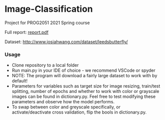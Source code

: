 # Image-Classification
Project for PROG2051 2021 Spring course

Full report: [report.pdf](report.pdf)

Dataset: http://www.josiahwang.com/dataset/leedsbutterfly/

### Usage
- Clone repository to a local folder
- Run main.py in your IDE of choice - we recommend VSCode or spyder
- NOTE: The program will download a fairly large dataset to work with by default!
- Parameters for variables such as target size for image resizing, train/test splitting, number of epochs and whether to work with color or grayscale images can be found in dictionary.py. Feel free to test modifying these parameters and observe how the model performs.
- To swap between color and greyscale specifically, or activate/deactivate cross validation, flip the bools in dictionary.py.
